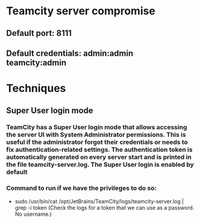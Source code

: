 # Teamcity server compromise

## Default port: 8111

## Default credentials: admin:admin teamcity:admin 

# Techniques

## Super User login mode

### TeamCity has a Super User login mode that allows accessing the server UI with System Administrator permissions. This is useful if the administrator forgot their credentials or needs to fix authentication-related settings. The authentication token is automatically generated on every server start and is printed in the file teamcity-server.log. The Super User login is enabled by default

### Command to run if we have the privileges to do so:

 - sudo /usr/bin/cat /opt/JetBrains/TeamCity/logs/teamcity-server.log | grep -i token (Check the logs for a token that we can use as a password. No username.)
